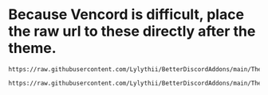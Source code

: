 # Because Vencord is difficult, place the raw url to these directly after the theme.
```
https://raw.githubusercontent.com/Lylythii/BetterDiscordAddons/main/Themes/Glass/css_snippets/misc_example.css
```
```
https://raw.githubusercontent.com/Lylythii/BetterDiscordAddons/main/Themes/Glass/css_snippets/priscord_background.css
```
